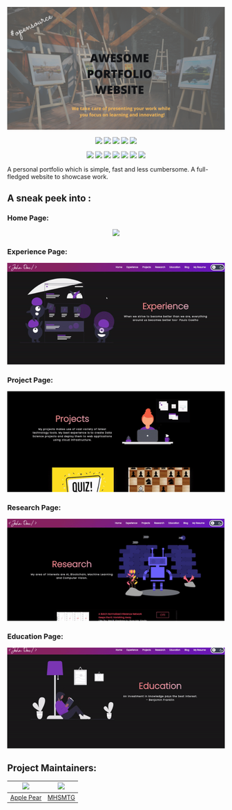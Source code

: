 ![Awesome Portfolio Website](./readme_assets/banner_apw.png)

<div align="center">

<a href="https://github.com/applepear19/fuzzy-succotash"><img src="https://badges.frapsoft.com/os/v1/open-source.svg?v=103"></a>
<a href="https://github.com/applepear19/fuzzy-succotash"><img src="https://img.shields.io/badge/Built%20by-developers%20%3C%2F%3E-0059b3"></a>
<a href="https://github.com/applepear19/fuzzy-succotash"><img src="https://img.shields.io/static/v1.svg?label=Contributions&message=Welcome&color=yellow"></a>
<a href="https://github.com/applepear19/"><img src="https://img.shields.io/badge/Maintained%3F-yes-brightgreen.svg?v=103"></a>
<a href="https://github.com/applepear19/fuzzy-succotash/blob/master/LICENSE"><img src="https://img.shields.io/badge/license-MIT-blue.svg?v=103"></a>

<a href="https://github.com/applepear19/fuzzy-succotash/graphs/contributors"><img src="https://img.shields.io/github/applepear19/fuzzy-succotash?color=brightgreen"></a>
<a href="https://github.com/applepear19/fuzzy-succotash/stargazers"><img src="https://img.shields.io/github/stars/applepear19/fuzzy-succotash?color=0059b3"></a>
<a href="https://github.com/applepear19/fuzzy-succotash/network/members"><img src="https://img.shields.io/github/forks/applepear19/fuzzy-succotash?color=yellow"></a>
<a href="https://github.com/applepear19/fuzzy-succotash/issues"><img src="https://img.shields.io/github/issues/applepear19/fuzzy-succotash?color=0059b3"></a>
<a href="https://github.com/applepear19/fuzzy-succotash/issues?q=is%3Aissue+is%3Aclosed"><img src="https://img.shields.io/github/issues-closed-raw/applepear19/fuzzy-succotash?color=yellow"></a>
<a href="https://github.com/applepear19/fuzzy-succotash/pulls"><img src="https://img.shields.io/github/issues-pr/applepear19/fuzzy-succotash?color=brightgreen"></a>
<a href="https://github.com/applepear19/fuzzy-succotash/pulls?q=is%3Apr+is%3Aclosed"><img src="https://img.shields.io/github/issues-pr-closed-raw/applepear19/fuzzy-succotash?color=0059b3"></a>

</div>

A personal portfolio which is simple, fast and less cumbersome. A full-fledged website to showcase work.

## A sneak peek into :

### Home Page:

<p align="center"><img src="./readme_assets/Home_Page.gif"></p>

### Experience Page:

<p align="center"><img src="./readme_assets/Experience_Page.gif"></p>

### Project Page:

<p align="center"><img src="./readme_assets/Project_Page.gif"></p>

### Research Page:

<p align="center"><img src="./readme_assets/Research_Page.gif"></p>

### Education Page:

<p align="center"><img src="./readme_assets/Education_Page.gif"></p>

## Project Maintainers:

| <img src = "https://avatars.githubusercontent.com/u/59680549?v=4"> | <img src = "https://avatars.githubusercontent.com/u/82929138?v=4"> | 
| :----------------------------------------------------------: | :----------------------------------------------------------: | 
|     [Apple Pear](https://github.com/applepear19) |    [MHSMTG](https://github.com/mhsmtg)
